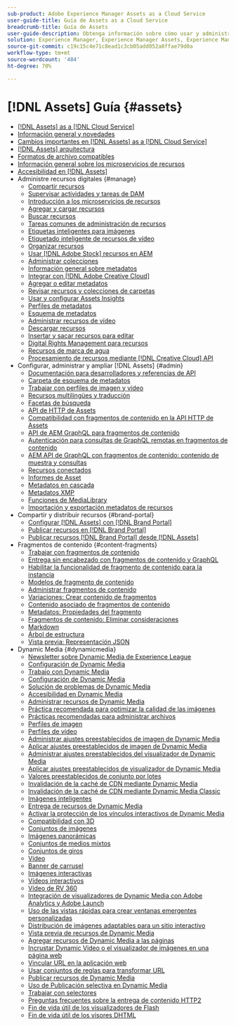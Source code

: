 ```yaml
---
sub-product: Adobe Experience Manager Assets as a Cloud Service
user-guide-title: Guía de Assets as a Cloud Service
breadcrumb-title: Guía de Assets
user-guide-description: Obtenga información sobre cómo usar y administrar Experience Manager Assets as a Cloud Service.
solution: Experience Manager, Experience Manager Assets, Experience Manager as a Cloud Service
source-git-commit: c19c15c4e71c8ead1c3cb05add052a8ffae79d0a
workflow-type: tm+mt
source-wordcount: '484'
ht-degree: 70%

---
```



# [!DNL Assets] Guía {#assets}

+ [[!DNL Assets] as a [!DNL Cloud Service]](/help/assets/home.md)
+ [Información general y novedades](overview.md)
+ [Cambios importantes en [!DNL Assets] as a [!DNL Cloud Service]](assets-cloud-changes.md)
+ [[!DNL Assets] arquitectura](architecture.md)
+ [Formatos de archivo compatibles](file-format-support.md)
+ [Información general sobre los microservicios de recursos](asset-microservices-overview.md)
+ [Accesibilidad en [!DNL Assets]](accessibility.md)
+ Administre recursos digitales {#manage}
   + [Compartir recursos](share-assets.md)
   + [Supervisar actividades y tareas de DAM](assets-activity-history.md)
   + [Introducción a los microservicios de recursos](asset-microservices-configure-and-use.md)
   + [Agregar y cargar recursos](add-assets.md)
   + [Buscar recursos](search-assets.md)
   + [Tareas comunes de administración de recursos](manage-digital-assets.md)
   + [Etiquetas inteligentes para imágenes](smart-tags.md)
   + [Etiquetado inteligente de recursos de vídeo](smart-tags-video-assets.md)
   + [Organizar recursos](organize-assets.md)
   + [Usar  [!DNL Adobe Stock] recursos en AEM](aem-assets-adobe-stock.md)
   + [Administrar colecciones](manage-collections.md)
   + [Información general sobre metadatos](manage-metadata.md)
   + [Integrar con [!DNL Adobe Creative Cloud]](aem-cc-integration-best-practices.md)
   + [Agregar o editar metadatos](meta-edit.md)
   + [Revisar recursos y colecciones de carpetas](bulk-approval.md)
   + [Usar y configurar Assets Insights](assets-insights.md)
   + [Perfiles de metadatos](metadata-profiles.md)
   + [Esquema de metadatos](metadata-schemas.md)
   + [Administrar recursos de vídeo](manage-video-assets.md)
   + [Descargar recursos](download-assets-from-aem.md)
   + [Insertar y sacar recursos para editar](check-out-and-submit-assets.md)
   + [Digital Rights Management para recursos](drm.md)
   + [Recursos de marca de agua](watermark-assets.md)
   + [Procesamiento de recursos mediante  [!DNL Creative Cloud] API](cc-api-integration.md)
+ Configurar, administrar y ampliar [!DNL Assets] {#admin}
   + [Documentación para desarrolladores y referencias de API](developer-reference-material-apis.md)
   + [Carpeta de esquema de metadatos](folder-metadata-schema.md)
   + [Trabajar con perfiles de imagen y vídeo](/help/assets/dynamic-media/about-image-video-profiles.md)
   + [Recursos multilingües y traducción](translate-assets.md)
   + [Facetas de búsqueda](search-facets.md)
   + [API de HTTP de Assets](mac-api-assets.md)
   + [Compatibilidad con fragmentos de contenido en la API HTTP de Assets](content-fragments/assets-api-content-fragments.md)
   + [API de AEM GraphQL para fragmentos de contenido](content-fragments/graphql-api-content-fragments.md)
   + [Autenticación para consultas de GraphQL remotas en fragmentos de contenido](content-fragments/graphql-authentication-content-fragments.md)
   + [AEM API de GraphQL con fragmentos de contenido: contenido de muestra y consultas](/help/assets/content-fragments/content-fragments-graphql-samples.md)
   + [Recursos conectados](use-assets-across-connected-assets-instances.md)
   + [Informes de Asset](asset-reports.md)
   + [Metadatos en cascada](cascading-metadata.md)
   + [Metadatos XMP](xmp-metadata.md)
   + [Funciones de MediaLibrary](medialibrary.md)
   + [Importación y exportación metadatos de recursos](metadata-import-export.md)
+ Compartir y distribuir recursos {#brand-portal}
   + [Configurar [!DNL Assets] con [!DNL Brand Portal]](configure-aem-assets-with-brand-portal.md)
   + [Publicar recursos en [!DNL Brand Portal]](publish-to-brand-portal.md)
   + [Publicar recursos  [!DNL Brand Portal] desde [!DNL Assets]](https://experienceleague.adobe.com/docs/experience-manager-brand-portal/using/asset-sourcing-in-brand-portal/brand-portal-asset-sourcing.html?lang=en)
+ Fragmentos de contenido {#content-fragments}
   + [Trabajar con fragmentos de contenido](content-fragments/content-fragments.md)
   + [Entrega sin encabezado con fragmentos de contenido y GraphQL](content-fragments/content-fragments-graphql.md)
   + [Habilitar la funcionalidad de fragmento de contenido para la instancia](content-fragments/content-fragments-configuration-browser.md)
   + [Modelos de fragmento de contenido](content-fragments/content-fragments-models.md)
   + [Administrar fragmentos de contenido](content-fragments/content-fragments-managing.md)
   + [Variaciones: Crear contenido de fragmentos](content-fragments/content-fragments-variations.md)
   + [Contenido asociado de fragmentos de contenido](content-fragments/content-fragments-assoc-content.md)
   + [Metadatos: Propiedades del fragmento](content-fragments/content-fragments-metadata.md)
   + [Fragmentos de contenido: Eliminar consideraciones](content-fragments/content-fragments-delete.md)
   + [Markdown](content-fragments/content-fragments-markdown.md)
   + [Árbol de estructura](/help/assets/content-fragments/content-fragments-structure-tree.md)
   + [Vista previa: Representación JSON](/help/assets/content-fragments/content-fragments-json-preview.md)
+ Dynamic Media {#dynamicmedia}
   + [Newsletter sobre Dynamic Media de Experience League](dynamic-media/dynamic-media-newsletter.md)
   + [Configuración de Dynamic Media](dynamic-media/administering-dynamic-media.md)
   + [Trabajo con Dynamic Media](dynamic-media/dynamic-media.md)
   + [Configuración de Dynamic Media](dynamic-media/config-dm.md)
   + [Solución de problemas de Dynamic Media](dynamic-media/troubleshoot-dm.md)
   + [Accesibilidad en Dynamic Media](dynamic-media/accessibility-dm.md)
   + [Administrar recursos de Dynamic Media](dynamic-media/managing-assets.md)
   + [Práctica recomendada para optimizar la calidad de las imágenes](dynamic-media/best-practices-for-optimizing-the-quality-of-your-images.md)
   + [Prácticas recomendadas para administrar archivos](dynamic-media/best-practices-for-file-management.md)
   + [Perfiles de imagen](dynamic-media/image-profiles.md)
   + [Perfiles de vídeo](dynamic-media/video-profiles.md)
   + [Administrar ajustes preestablecidos de imagen de Dynamic Media](dynamic-media/managing-image-presets.md)
   + [Aplicar ajustes preestablecidos de imagen de Dynamic Media](dynamic-media/image-presets.md)
   + [Administrar ajustes preestablecidos del visualizador de Dynamic Media](dynamic-media/managing-viewer-presets.md)
   + [Aplicar ajustes preestablecidos de visualizador de Dynamic Media](dynamic-media/viewer-presets.md)
   + [Valores preestablecidos de conjunto por lotes](dynamic-media/batch-set-presets-dm.md)
   + [Invalidación de la caché de CDN mediante Dynamic Media](dynamic-media/invalidate-cdn-cache-dynamic-media.md)
   + [Invalidación de la caché de CDN mediante Dynamic Media Classic](dynamic-media/invalidate-cdn-cache-dm-classic.md)
   + [Imágenes inteligentes](dynamic-media/imaging-faq.md)
   + [Entrega de recursos de Dynamic Media](dynamic-media/delivering-dynamic-media-assets.md)
   + [Activar la protección de los vínculos interactivos de Dynamic Media](dynamic-media/hotlink-protection.md)
   + [Compatibilidad con 3D](dynamic-media/assets-3d.md)
   + [Conjuntos de imágenes](dynamic-media/image-sets.md)
   + [Imágenes panorámicas](dynamic-media/panoramic-images.md)
   + [Conjuntos de medios mixtos](dynamic-media/mixed-media-sets.md)
   + [Conjuntos de giros](dynamic-media/spin-sets.md)
   + [Vídeo](dynamic-media/video.md)
   + [Banner de carrusel](dynamic-media/carousel-banners.md)
   + [Imágenes interactivas](dynamic-media/interactive-images.md)
   + [Vídeos interactivos](dynamic-media/interactive-videos.md)
   + [Vídeo de RV 360](dynamic-media/360-video.md)
   + [Integración de visualizadores de Dynamic Media con Adobe Analytics y Adobe Launch](dynamic-media/launch.md)
   + [Uso de las vistas rápidas para crear ventanas emergentes personalizadas](dynamic-media/custom-pop-ups.md)
   + [Distribución de imágenes adaptables para un sitio interactivo](dynamic-media/responsive-site.md)
   + [Vista previa de recursos de Dynamic Media](dynamic-media/previewing-assets.md)
   + [Agregar recursos de Dynamic Media a las páginas](dynamic-media/adding-dynamic-media-assets-to-pages.md)
   + [Incrustar Dynamic Video o el visualizador de imágenes en una página web](dynamic-media/embed-code.md)
   + [Vincular URL en la aplicación web](dynamic-media/linking-urls-to-yourwebapplication.md)
   + [Usar conjuntos de reglas para transformar URL](dynamic-media/using-rulesets-to-transform-urls.md)
   + [Publicar recursos de Dynamic Media](dynamic-media/publishing-dynamicmedia-assets.md)
   + [Uso de Publicación selectiva en Dynamic Media](dynamic-media/selective-publishing.md)
   + [Trabajar con selectores](dynamic-media/working-with-selectors.md)
   + [Preguntas frecuentes sobre la entrega de contenido HTTP2](dynamic-media/http2faq.md)
   + [Fin de vida útil de los visualizadores de Flash](dynamic-media/flash-viewers-eol.md)
   + [Fin de vida útil de los visores DHTML](dynamic-media/dhtml-viewer-endoflifefaqs.md)
